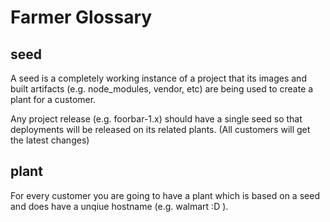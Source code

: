 # Farmer Glossary

## **seed**
A seed is a completely working instance of a project that its images and built artifacts (e.g. node_modules, vendor, etc) are being used to create a plant for a customer.

Any project release (e.g. foorbar-1.x) should have a single seed so that deployments will be released on its related plants. (All customers will get the latest changes)

## **plant**
For every customer you are going to have a plant which is based on a seed and does have a unqiue hostname (e.g. walmart :D ).